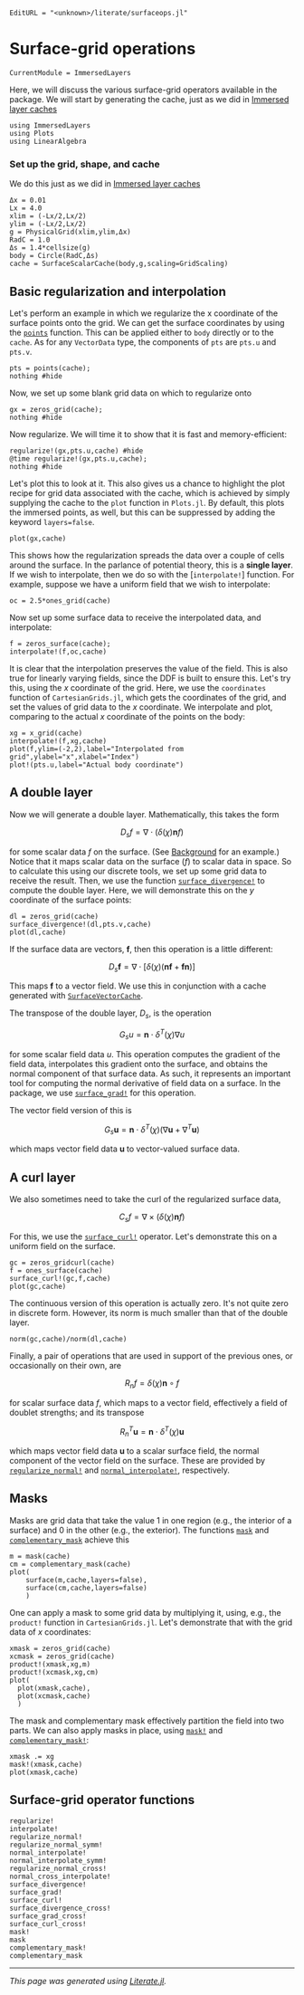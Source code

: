 ```@meta
EditURL = "<unknown>/literate/surfaceops.jl"
```

# Surface-grid operations

```@meta
CurrentModule = ImmersedLayers
```

Here, we will discuss the various surface-grid operators available in the package.
We will start by generating the cache, just as we did in [Immersed layer caches](@ref)

````@example surfaceops
using ImmersedLayers
using Plots
using LinearAlgebra
````

### Set up the grid, shape, and cache
We do this just as we did in [Immersed layer caches](@ref)

````@example surfaceops
Δx = 0.01
Lx = 4.0
xlim = (-Lx/2,Lx/2)
ylim = (-Lx/2,Lx/2)
g = PhysicalGrid(xlim,ylim,Δx)
RadC = 1.0
Δs = 1.4*cellsize(g)
body = Circle(RadC,Δs)
cache = SurfaceScalarCache(body,g,scaling=GridScaling)
````

## Basic regularization and interpolation
Let's perform an example in which we regularize the x coordinate of
the surface points onto the grid. We can get the surface coordinates
by using the [`points`](@ref) function. This can be applied either to
`body` directly or to the `cache`. As for any `VectorData` type, the components
of `pts` are `pts.u` and `pts.v`.

````@example surfaceops
pts = points(cache);
nothing #hide
````

Now, we set up some blank grid data on which to regularize onto

````@example surfaceops
gx = zeros_grid(cache);
nothing #hide
````

Now regularize. We will time it to show that it is fast and memory-efficient:

````@example surfaceops
regularize!(gx,pts.u,cache) #hide
@time regularize!(gx,pts.u,cache);
nothing #hide
````

Let's plot this to look at it. This also gives us a chance to highlight
the plot recipe for grid data associated with the cache, which is achieved by
simply supplying the cache to the `plot` function in `Plots.jl`. By default,
this plots the immersed points, as well, but this can be suppressed by
adding the keyword `layers=false`.

````@example surfaceops
plot(gx,cache)
````

This shows how the regularization spreads the data over a couple of cells
around the surface. In the parlance of potential theory, this is a **single layer**.
If we wish to interpolate, then we do so with the [`interpolate!`]
function. For example, suppose we have a uniform field that we wish to interpolate:

````@example surfaceops
oc = 2.5*ones_grid(cache)
````

Now set up some surface data to receive the interpolated data, and
interpolate:

````@example surfaceops
f = zeros_surface(cache);
interpolate!(f,oc,cache)
````

It is clear that the interpolation preserves the value of the
field. This is also true for linearly varying fields, since the DDF
is built to ensure this. Let's try this, using the $x$ coordinate of the grid. Here, we use the `coordinates`
function of `CartesianGrids.jl`, which gets the coordinates of the grid,
and set the values of grid data to the $x$ coordinate. We interpolate and plot,
comparing to the actual $x$ coordinate of the points on the body:

````@example surfaceops
xg = x_grid(cache)
interpolate!(f,xg,cache)
plot(f,ylim=(-2,2),label="Interpolated from grid",ylabel="x",xlabel="Index")
plot!(pts.u,label="Actual body coordinate")
````

## A double layer
Now we will generate a double layer. Mathematically, this takes the form

$$D_s f = \nabla\cdot \left( \delta(\chi) \mathbf{n} f \right)$$

for some scalar data $f$ on the surface. (See [Background](@ref) for an example.)
Notice that it maps scalar data on the surface ($f$) to scalar data in space. So to
calculate this using our discrete tools, we set up some grid data to receive the
result. Then, we use the function [`surface_divergence!`](@ref) to compute the
double layer. Here, we will demonstrate this on the $y$ coordinate of the
surface points:

````@example surfaceops
dl = zeros_grid(cache)
surface_divergence!(dl,pts.v,cache)
plot(dl,cache)
````

If the surface data are vectors, $\mathbf{f}$, then this operation is a little
different:

$$D_s \mathbf{f} = \nabla\cdot \left[\delta(\chi) \left(  \mathbf{n} \mathbf{f} + \mathbf{f} \mathbf{n} \right) \right]$$

This maps $\mathbf{f}$ to a vector field. We use this in conjunction with a cache
generated with [`SurfaceVectorCache`](@ref).

The transpose of the double layer, $D_s$, is the operation

$$G_s u = \mathbf{n}\cdot \delta^{T}(\chi) \nabla u$$

for some scalar field data $u$. This operation computes the gradient of the field
data, interpolates this gradient onto the surface, and obtains the normal
component of that surface data. As such, it represents an important tool
for computing the normal derivative of field data on a surface. In the
package, we use [`surface_grad!`](@ref) for this operation.

The vector field version of this is

$$G_s \mathbf{u} = \mathbf{n}\cdot \delta^{T}(\chi) (\nabla \mathbf{u} + \nabla^{T} \mathbf{u})$$

which maps vector field data $\mathbf{u}$ to vector-valued surface data.

## A curl layer
We also sometimes need to take the curl of the regularized surface data,

$$C_s f = \nabla\times \left( \delta(\chi) \mathbf{n} f \right)$$

For this, we use the [`surface_curl!`](@ref) operator. Let's demonstrate this
on a uniform field on the surface.

````@example surfaceops
gc = zeros_gridcurl(cache)
f = ones_surface(cache)
surface_curl!(gc,f,cache)
plot(gc,cache)
````

The continuous version of this operation is actually zero. It's not quite
zero in discrete form. However, its norm is much smaller than that of
the double layer.

````@example surfaceops
norm(gc,cache)/norm(dl,cache)
````

Finally, a pair of operations that are used in support of the
previous ones, or occasionally on their own, are

$$R_n f = \delta(\chi)\mathbf{n}\circ f$$

for scalar surface data $f$, which maps to a vector field, effectively a
field of doublet strengths; and its transpose

$$R_n^T \mathbf{u} = \mathbf{n}\cdot \delta^{T}(\chi)\mathbf{u}$$

which maps vector field data $\mathbf{u}$ to a scalar surface field, the normal
component of the vector field on the surface. These are
provided by [`regularize_normal!`](@ref) and [`normal_interpolate!`](@ref),
respectively.

## Masks
Masks are grid data that take the value 1 in one region (e.g., the interior of a surface)
and 0 in the other (e.g., the exterior). The functions [`mask`](@ref)
and [`complementary_mask`](@ref) achieve this

````@example surfaceops
m = mask(cache)
cm = complementary_mask(cache)
plot(
    surface(m,cache,layers=false),
    surface(cm,cache,layers=false)
    )
````

One can apply a mask to some grid data by multiplying it, using, e.g.,
the `product!` function in `CartesianGrids.jl`. Let's demonstrate that
with the grid data of $x$ coordinates:

````@example surfaceops
xmask = zeros_grid(cache)
xcmask = zeros_grid(cache)
product!(xmask,xg,m)
product!(xcmask,xg,cm)
plot(
  plot(xmask,cache),
  plot(xcmask,cache)
  )
````

The mask and complementary mask effectively partition the field into two parts.
We can also apply masks in place, using [`mask!`](@ref) and [`complementary_mask!`](@ref):

````@example surfaceops
xmask .= xg
mask!(xmask,cache)
plot(xmask,cache)
````

## Surface-grid operator functions
```@docs
regularize!
interpolate!
regularize_normal!
regularize_normal_symm!
normal_interpolate!
normal_interpolate_symm!
regularize_normal_cross!
normal_cross_interpolate!
surface_divergence!
surface_grad!
surface_curl!
surface_divergence_cross!
surface_grad_cross!
surface_curl_cross!
mask!
mask
complementary_mask!
complementary_mask
```

---

*This page was generated using [Literate.jl](https://github.com/fredrikekre/Literate.jl).*

